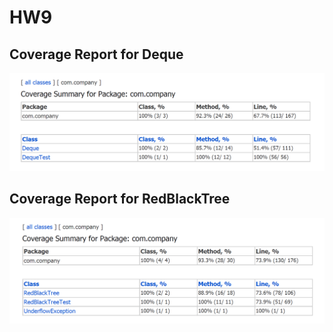 # HW9


## Coverage Report for Deque ##

![Deque test coverage image](https://github.com/upadhyaydevang004/Testing-Coverage/blob/master/Coverage-Deque.png)


## Coverage Report for RedBlackTree ##

![RedBlackTree coverage image ](https://github.com/upadhyaydevang004/Testing-Coverage/blob/master/coverage-RedBlackTree.png)
